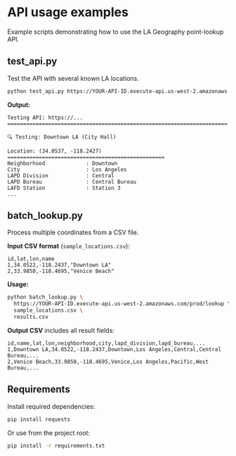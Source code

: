 # API usage examples

Example scripts demonstrating how to use the LA Geography point-lookup API.

## test_api.py

Test the API with several known LA locations.

```bash
python test_api.py https://YOUR-API-ID.execute-api.us-west-2.amazonaws.com/prod/lookup
```

**Output:**
```
Testing API: https://...
======================================================================

🔍 Testing: Downtown LA (City Hall)

Location: (34.0537, -118.2427)
==================================================
Neighborhood             : Downtown
City                     : Los Angeles
LAPD Division            : Central
LAPD Bureau              : Central Bureau
LAFD Station             : Station 3
...
```

## batch_lookup.py

Process multiple coordinates from a CSV file.

**Input CSV format** (`sample_locations.csv`):
```csv
id,lat,lon,name
1,34.0522,-118.2437,"Downtown LA"
2,33.9850,-118.4695,"Venice Beach"
```

**Usage:**
```bash
python batch_lookup.py \
  https://YOUR-API-ID.execute-api.us-west-2.amazonaws.com/prod/lookup \
  sample_locations.csv \
  results.csv
```

**Output CSV** includes all result fields:
```csv
id,name,lat,lon,neighborhood,city,lapd_division,lapd_bureau,...
1,Downtown LA,34.0522,-118.2437,Downtown,Los Angeles,Central,Central Bureau,...
2,Venice Beach,33.9850,-118.4695,Venice,Los Angeles,Pacific,West Bureau,...
```

## Requirements

Install required dependencies:

```bash
pip install requests
```

Or use from the project root:

```bash
pip install -r requirements.txt
```


